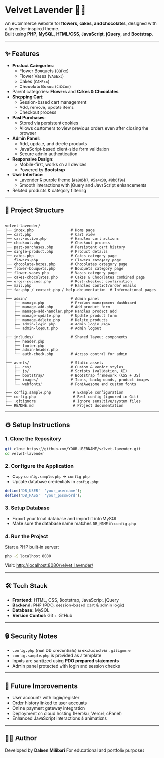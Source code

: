 # Velvet Lavender 🌸🍰

An eCommerce website for **flowers, cakes, and chocolates**, designed with a lavender-inspired theme.  
Built using **PHP**, **MySQL**, **HTML/CSS**, **JavaScript**, **jQuery**, and **Bootstrap**.

---

## ✨ Features

- **Product Categories**:
  - Flower Bouquets (`BQTxx`)
  - Flower Vases (`VASExx`)
  - Cakes (`CAKExx`)
  - Chocolate Boxes (`CHOCxx`)
- Parent categories: **Flowers** and **Cakes & Chocolates**
- **Shopping Cart**:
  - Session-based cart management
  - Add, remove, update items
  - Checkout process
- **Past Purchases**:
  - Stored via persistent cookies
  - Allows customers to view previous orders even after closing the browser
- **Admin Panel**:
  - Add, update, and delete products
  - JavaScript-based client-side form validation
  - Secure admin authentication
- **Responsive Design**:
  - Mobile-first, works on all devices
  - Powered by **Bootstrap**
- **User Interface**:
  - Lavender & purple theme (`#a885b7`, `#5a4c80`, `#8b6f9a`)
  - Smooth interactions with jQuery and JavaScript enhancements
- Related products & category filtering

---

## 📂 Project Structure

```

velvet-lavender/
│── index.php                 # Home page
│── cart.php                  # Cart view
│── cart-action.php           # Handles cart actions
│── checkout.php              # Checkout process
│── past-purchases.php        # Persistent cart history
│── single-product.php        # Product details
│── cakes.php                 # Cakes category page
│── flowers.php               # Flowers category page
│── chocolate-boxes.php       # Chocolates category page
│── flower-bouquets.php       # Bouquets category page
│── flower-vases.php          # Vases category page
│── cakes-chocolates.php      # Cakes & Chocolates combined page
│── order-success.php         # Post-checkout confirmation
│── mail.php                  # Handles contact/order emails
│── faq.php / contact.php / help-documentation  # Informational pages
│
├── admin/                    # Admin panel
│   ├── manage.php            # Product management dashboard
│   ├── manage-add.php        # Add product form
│   ├── manage-add-handler.php# Handles product add
│   ├── manage-update.php     # Update product form
│   ├── manage-delete.php     # Delete products
│   ├── admin-login.php       # Admin login page
│   └── admin-logout.php      # Admin logout
│
├── includes/                 # Shared layout components
│   ├── header.php
│   ├── footer.php
│   ├── admin-header.php
│   └── auth-check.php        # Access control for admin
│
├── assets/                   # Static assets
│   ├── css/                  # Custom & vendor styles
│   ├── js/                   # Scripts (validation, UI)
│   ├── bootstrap/            # Bootstrap framework (CSS + JS)
│   ├── images/               # Icons, backgrounds, product images
│   └── webfonts/             # FontAwesome and custom fonts
│
├── config.sample.php          # Example configuration
├── config.php                 # Real config (ignored in Git)
├── .gitignore                 # Ignore sensitive/system files
└── README.md                  # Project documentation

````

---

## ⚙️ Setup Instructions

### 1. Clone the Repository
```bash
git clone https://github.com/YOUR-USERNAME/velvet-lavender.git
cd velvet-lavender
````

### 2. Configure the Application

* Copy `config.sample.php` → `config.php`
* Update database credentials in `config.php`:

```php
define('DB_USER', 'your_username');
define('DB_PASS', 'your_password');
```

### 3. Setup Database

* Export your local database and import it into MySQL
* Make sure the database name matches `DB_NAME` in `config.php`

### 4. Run the Project

Start a PHP built-in server:

```bash
php -S localhost:8080
```

Visit: [http://localhost:8080/velvet\_lavender/](http://localhost:8080/velvet_lavender/)

---

## 🛠️ Tech Stack

* **Frontend:** HTML, CSS, Bootstrap, JavaScript, jQuery
* **Backend:** PHP (PDO, session-based cart & admin logic)
* **Database:** MySQL
* **Version Control:** Git + GitHub

---

## 🔒 Security Notes

* `config.php` (real DB credentials) is excluded via `.gitignore`
* `config.sample.php` is provided as a template
* Inputs are sanitized using **PDO prepared statements**
* Admin panel protected with login and session checks

---

## 📌 Future Improvements

* User accounts with login/register
* Order history linked to user accounts
* Online payment gateway integration
* Deployment on cloud hosting (Heroku, Vercel, cPanel)
* Enhanced JavaScript interactions & animations

---

## 👩‍💻 Author

Developed by **Daleen Milibari**
For educational and portfolio purposes
